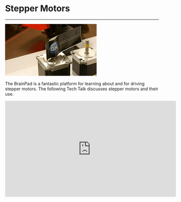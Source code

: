 # Stepper Motors
---
![Stepper motor](images/stepper-motor.png)

The BrainPad is a fantastic platform for learning about and for driving stepper motors. The following Tech Talk discusses stepper motors and their use.

<iframe width="560" height="315" src="https://www.youtube.com/embed/SdUkC9XtTSo?rel=0" frameborder="0" allow="autoplay; encrypted-media" allowfullscreen></iframe>